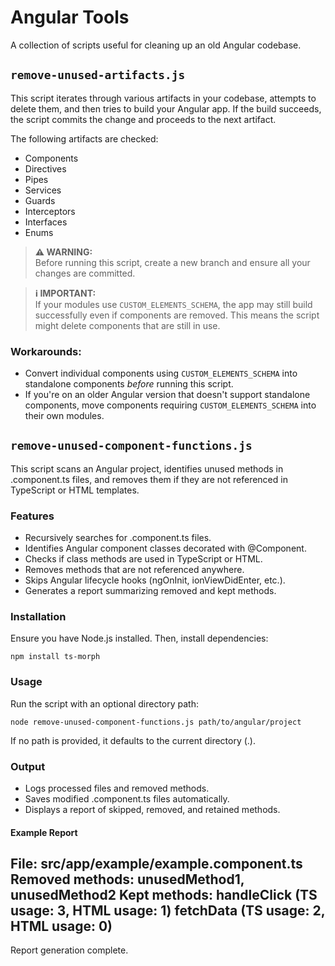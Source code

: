 # Angular Tools
A collection of scripts useful for cleaning up an old Angular codebase.

## `remove-unused-artifacts.js`

This script iterates through various artifacts in your codebase, attempts to delete them, and then tries to build your Angular app. If the build succeeds, the script commits the change and proceeds to the next artifact.

The following artifacts are checked:
- Components
- Directives
- Pipes
- Services
- Guards
- Interceptors
- Interfaces
- Enums

> **⚠ WARNING:**  
> Before running this script, create a new branch and ensure all your changes are committed.

> **ℹ IMPORTANT:**  
> If your modules use `CUSTOM_ELEMENTS_SCHEMA`, the app may still build successfully even if components are removed. This means the script might delete components that are still in use.

### Workarounds:
- Convert individual components using `CUSTOM_ELEMENTS_SCHEMA` into standalone components *before* running this script.
- If you're on an older Angular version that doesn't support standalone components, move components requiring `CUSTOM_ELEMENTS_SCHEMA` into their own modules.


## `remove-unused-component-functions.js`

This script scans an Angular project, identifies unused methods in .component.ts files, and removes them if they are not referenced in TypeScript or HTML templates.

### Features

* Recursively searches for .component.ts files.
* Identifies Angular component classes decorated with @Component.
* Checks if class methods are used in TypeScript or HTML.
* Removes methods that are not referenced anywhere.
* Skips Angular lifecycle hooks (ngOnInit, ionViewDidEnter, etc.).
* Generates a report summarizing removed and kept methods.

### Installation

Ensure you have Node.js installed. Then, install dependencies:

    npm install ts-morph

### Usage

Run the script with an optional directory path:

    node remove-unused-component-functions.js path/to/angular/project

If no path is provided, it defaults to the current directory (.).

### Output

* Logs processed files and removed methods.
* Saves modified .component.ts files automatically.
* Displays a report of skipped, removed, and retained methods.

#### Example Report

File: src/app/example/example.component.ts
  Removed methods: unusedMethod1, unusedMethod2
  Kept methods:
    handleClick (TS usage: 3, HTML usage: 1)
    fetchData (TS usage: 2, HTML usage: 0)
------------------
Report generation complete.
